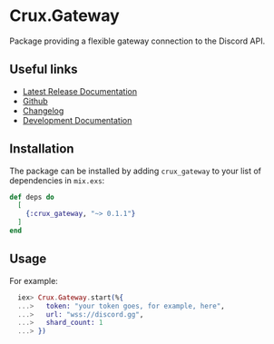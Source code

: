 # Crux.Gateway

Package providing a flexible gateway connection to the Discord API.

## Useful links

 - [Latest Release Documentation](https://hexdocs.pm/crux_gateway/)
 - [Github](https://github.com/SpaceEEC/crux_gateway/)
 - [Changelog](https://github.com/SpaceEEC/crux_gateway/releases/tag/0.1.1/)
 - [Development Documentation](https://crux.randomly.space/)

## Installation

The package can be installed by adding `crux_gateway` to your list of dependencies in `mix.exs`:

```elixir
def deps do
  [
    {:crux_gateway, "~> 0.1.1"}
  ]
end
```


## Usage

For example:

```elixir
  iex> Crux.Gateway.start(%{
  ...>   token: "your token goes, for example, here",
  ...>   url: "wss://discord.gg",
  ...>   shard_count: 1
  ...> })
```